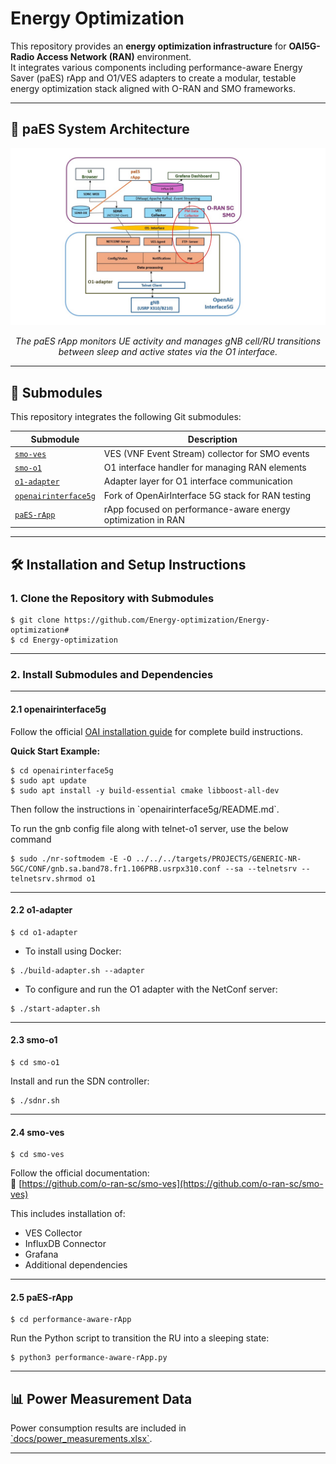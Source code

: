 # Energy Optimization

This repository provides an **energy optimization infrastructure** for **OAI5G-Radio Access Network (RAN)** environment.  
It integrates various components including performance-aware Energy Saver (paES) rApp and O1/VES adapters to create a modular, testable energy optimization stack aligned with O-RAN and SMO frameworks.

---
## 🧱 paES System Architecture

<p align="center">
  <img src="docs/paES_architecture.jpg" alt="Energy optimization using paES rApp" width="800"/>
</p>

<p align="center">
  <em>The paES rApp monitors UE activity and manages gNB cell/RU transitions between sleep and active states via the O1 interface.</em>
</p>

---
## 📂 Submodules

This repository integrates the following Git submodules:

| Submodule | Description |
|----------|-------------|
| [`smo-ves`](https://github.com/Energy-optimization/smo-ves.git) | VES (VNF Event Stream) collector for SMO events |
| [`smo-o1`](https://github.com/Energy-optimization/smo-o1.git) | O1 interface handler for managing RAN elements |
| [`o1-adapter`](https://github.com/Energy-optimization/o1-adapter.git) | Adapter layer for O1 interface communication |
| [`openairinterface5g`](https://github.com/Energy-optimization/openairinterface5g) | Fork of OpenAirInterface 5G stack for RAN testing |
| [`paES-rApp`](https://github.com/Energy-optimization/performance-aware-rApp.git) | rApp focused on performance-aware energy optimization in RAN |

---

## 🛠️ Installation and Setup Instructions

### 1. Clone the Repository with Submodules
```
$ git clone https://github.com/Energy-optimization/Energy-optimization#
$ cd Energy-optimization
```

---

### 2. Install Submodules and Dependencies

---

#### 2.1 openairinterface5g

Follow the official [OAI installation guide](https://gitlab.eurecom.fr/oai/openairinterface5g) for complete build instructions.

**Quick Start Example:**
```
$ cd openairinterface5g
$ sudo apt update
$ sudo apt install -y build-essential cmake libboost-all-dev
```
Then follow the instructions in \`openairinterface5g/README.md\`.

To run the gnb config file along with telnet-o1 server, use the below command
```
$ sudo ./nr-softmodem -E -O ../../../targets/PROJECTS/GENERIC-NR-5GC/CONF/gnb.sa.band78.fr1.106PRB.usrpx310.conf --sa --telnetsrv --telnetsrv.shrmod o1
```
---

#### 2.2 o1-adapter
```
$ cd o1-adapter
```
- To install using Docker:
```
$ ./build-adapter.sh --adapter
```
- To configure and run the O1 adapter with the NetConf server:
```
$ ./start-adapter.sh
```
---

#### 2.3 smo-o1

```
$ cd smo-o1
```

Install and run the SDN controller:
```
$ ./sdnr.sh
```
---

#### 2.4 smo-ves
```
$ cd smo-ves
```
Follow the official documentation:  
📎 [https://github.com/o-ran-sc/smo-ves](https://github.com/o-ran-sc/smo-ves)

This includes installation of:
- VES Collector
- InfluxDB Connector
- Grafana
- Additional dependencies

---

#### 2.5 paES-rApp
```
$ cd performance-aware-rApp
```
Run the Python script to transition the RU into a sleeping state:
```
$ python3 performance-aware-rApp.py
```
---

## 📊 Power Measurement Data

Power consumption results are included in [\`docs/power_measurements.xlsx\`](docs/power_measurements.xlsx).

---




